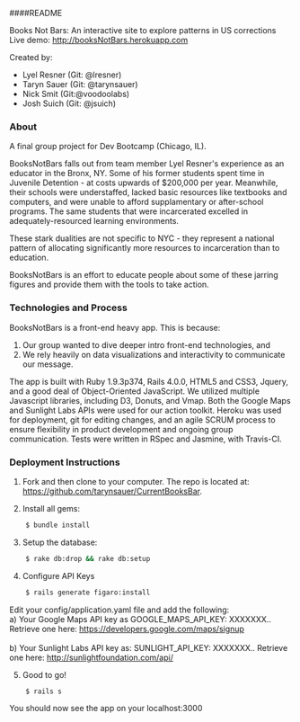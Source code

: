 ####README

Books Not Bars: An interactive site to explore patterns in US corrections
Live demo: http://booksNotBars.herokuapp.com

Created by:
* Lyel Resner (Git: @lresner)
* Taryn Sauer (Git: @tarynsauer)
* Nick Smit (Git:@voodoolabs)
* Josh Suich (Git: @jsuich)

### About

A final group project for Dev Bootcamp (Chicago, IL).

BooksNotBars falls out from team member Lyel Resner's experience as an educator in the Bronx, NY.  Some of his former students spent time in Juvenile Detention - at costs upwards of $200,000 per year.  Meanwhile, their schools were understaffed, lacked basic resources like textbooks and computers, and were unable to afford supplamentary or after-school programs. The same students that were incarcerated excelled in adequately-resourced learning environments.

These stark dualities are not specific to NYC - they represent a national pattern of allocating significantly more resources to incarceration than to education.

BooksNotBars is an effort to educate people about some of these jarring figures and provide them with the tools to take action.

### Technologies and Process

BooksNotBars is a front-end heavy app. This is because:<br /> 
1) Our group wanted to dive deeper intro front-end technologies, and <br />
2) We rely heavily on data visualizations and interactivity to communicate our message.

The app is built with Ruby 1.9.3p374, Rails 4.0.0, HTML5 and CSS3, Jquery, and a good deal of Object-Oriented JavaScript. We utilized multiple Javascript libraries, including D3, Donuts, and Vmap. Both the Google Maps and Sunlight Labs APIs were used for our action toolkit. Heroku was used for deployment, git for editing changes, and an agile SCRUM process to ensure flexibility in product development and ongoing group communication.  Tests were written in RSpec and Jasmine, with Travis-CI.



### Deployment Instructions


1. Fork and then clone to your computer.  The repo is located at: https://github.com/tarynsauer/CurrentBooksBar.

2. Install all gems:
```bash
    $ bundle install
```

3. Setup the database:
```bash
    $ rake db:drop && rake db:setup
```

4. Configure API Keys
```bash
    $ rails generate figaro:install
```
Edit your config/application.yaml file and add the following: <br />
  a) Your Google Maps API key as GOOGLE_MAPS_API_KEY: XXXXXXX..
     Retrieve one here: https://developers.google.com/maps/signup<br /><br />
  b) Your Sunlight Labs API key as: SUNLIGHT_API_KEY: XXXXXXX..
     Retrieve one here: http://sunlightfoundation.com/api/

5. Good to go!
```bash
    $ rails s
```
You should now see the app on your localhost:3000







